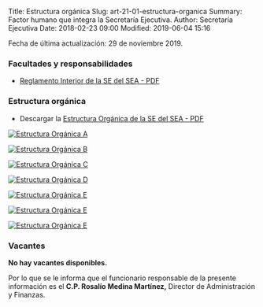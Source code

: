 Title: Estructura orgánica
Slug: art-21-01-estructura-organica
Summary: Factor humano que integra la Secretaría Ejecutiva.
Author: Secretaría Ejecutiva
Date: 2018-02-23 09:00
Modified: 2019-06-04 15:16


Fecha de última actualización: 29 de noviembre 2019.

### Facultades y responsabilidades

* [Reglamento Interior de la SE del SEA - PDF](/secretaria-ejecutiva/transparencia/art-21-02-marco-normativo/reglamento-interior-secretaria-ejecutiva-seacoahuila.pdf)

### Estructura orgánica

* Descargar la [Estructura Orgánica de la SE del SEA - PDF](estructura-organica-de-la-se-del-sea.pdf)

<a href="estructura-organica-de-la-se-del-sea-a.png"><img class="img-fluid" src="estructura-organica-de-la-se-del-sea-a.png" alt="Estructura Orgánica A"></a>

<a href="estructura-organica-de-la-se-del-sea-b.png"><img class="img-fluid" src="estructura-organica-de-la-se-del-sea-b.png" alt="Estructura Orgánica B"></a>

<a href="estructura-organica-de-la-se-del-sea-c.png"><img class="img-fluid" src="estructura-organica-de-la-se-del-sea-c.png" alt="Estructura Orgánica C"></a>

<a href="estructura-organica-de-la-se-del-sea-d.png"><img class="img-fluid" src="estructura-organica-de-la-se-del-sea-d.png" alt="Estructura Orgánica D"></a>

<a href="estructura-organica-de-la-se-del-sea-e.png"><img class="img-fluid" src="estructura-organica-de-la-se-del-sea-e.png" alt="Estructura Orgánica E"></a>

<a href="estructura-organica-de-la-se-del-sea-f.png"><img class="img-fluid" src="estructura-organica-de-la-se-del-sea-f.png" alt="Estructura Orgánica E"></a>

<a href="estructura-organica-de-la-se-del-sea-g.png"><img class="img-fluid" src="estructura-organica-de-la-se-del-sea-g.png" alt="Estructura Orgánica E"></a>

### Vacantes

**No hay vacantes disponibles.**

Por lo que se le informa que el funcionario responsable de la presente información es el **C.P. Rosalío Medina Martínez,** Director de Administración y Finanzas.
